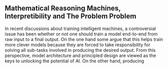 Mathematical Reasoning Machines, Interpretibility and The Problem Problem
---

In recent discussions about training intelligent machines, a controversial issue has been whether or not one should train a model end-to-end from raw input to a final output. On the one hand some argue that this helps train more clever models because they are forced to take responsibility for solving all sub-tasks involved in producing the desired output. From this perspective, model architecture and principled design are viewed as the keys to unlocking the potential of AI. On the other hand, producing 
